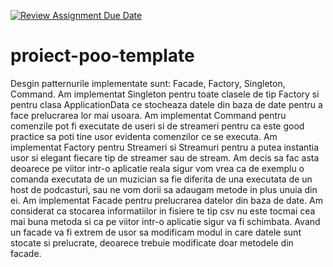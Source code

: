 [![Review Assignment Due Date](https://classroom.github.com/assets/deadline-readme-button-24ddc0f5d75046c5622901739e7c5dd533143b0c8e959d652212380cedb1ea36.svg)](https://classroom.github.com/a/le3-5Dzg)
# proiect-poo-template

Desgin patternurile implementate sunt: Facade, Factory, Singleton, Command.
Am implementat Singleton pentru toate clasele de tip Factory si pentru clasa ApplicationData ce stocheaza datele din baza de date pentru a face prelucrarea lor mai usoara.
Am implementat Command pentru comenzile pot fi executate de useri si de streameri pentru ca este good practice sa poti tine usor evidenta comenzilor ce se executa.
Am implementat Factory pentru Streameri si Streamuri pentru a putea instantia usor si elegant fiecare tip de streamer sau de stream. Am decis sa fac asta deoarece pe viitor intr-o aplicatie reala sigur vom vrea ca de exemplu o comanda executata de un muzician sa fie diferita de una executata de un host de podcasturi, sau ne vom dorii sa adaugam metode in plus unuia din ei.
Am implementat Facade pentru prelucrarea datelor din baza de date. Am considerat ca stocarea informatiilor in fisiere te tip csv nu este tocmai cea mai buna metoda si ca pe viitor intr-o aplicatie sigur va fi schimbata. Avand un facade va fi extrem de usor sa modificam modul in care datele sunt stocate si prelucrate, deoarece trebuie modificate doar metodele din facade.

